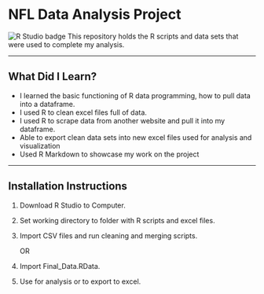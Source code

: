# NFL Data Analysis Project

![R Studio badge](https://img.shields.io/static/v1?message=R%20Studio&logo=RStudio&labelColor=75AADB&color=75AADB&logoColor=white&label=%20&style=for-the-badge)
This repository holds the R scripts and data sets that were used to complete my analysis.

---

## What Did I Learn?

- I learned the basic functioning of R data programming, how to pull data into a dataframe.
- I used R to clean excel files full of data.
- I used R to scrape data from another website and pull it into my dataframe.
- Able to export clean data sets into new excel files used for analysis and visualization
- Used R Markdown to showcase my work on the project

---

## Installation Instructions

1. Download R Studio to Computer.
2. Set working directory to folder with R scripts and excel files.
3. Import CSV files and run cleaning and merging scripts.

   OR

1. Import Final_Data.RData.
2. Use for analysis or to export to excel.

